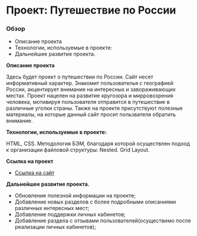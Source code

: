 # Проект: Путешествие по России

### Обзор
* Описание проекта
* Технологии, используемые в проекте:
* Дальнейшее развитие проекта.

**Описание проекта**

Здесь будет проект о путешествии по России. Сайт несет информативный характер. Знакомит пользователья с географией России, акцентирует внимание на интересных и завораживающих местах. Проект нацелен на развитие кругозора и мирровозрения человека, мотивируя пользователя отправится в путешествие в различные уголки страны. Также на проекте присутствуют полезные материалы, на которые данный сайт просит пользвателя обратить внимание.


**Технологии, используемые в проекте:**

HTML, CSS. Методология БЭМ, благодаря которой осуществлен подход к организации файловой структуры: Nested. Grid Layout.

**Ссылка на проект**

* [Ссылка на сайт](https://shturm3.github.io/russian-travel/)

**Дальнейшее развитие проекта.**

 * Обновление полезной информации на проекте;
 * Добавление новых разделов с более подробными описаниями различных интересных мест;
 * Добавление поддержки личных кабинетов;
 * Добавление раздела с отзывами пользователей(осуществимо после реализации личных кабинетов);



